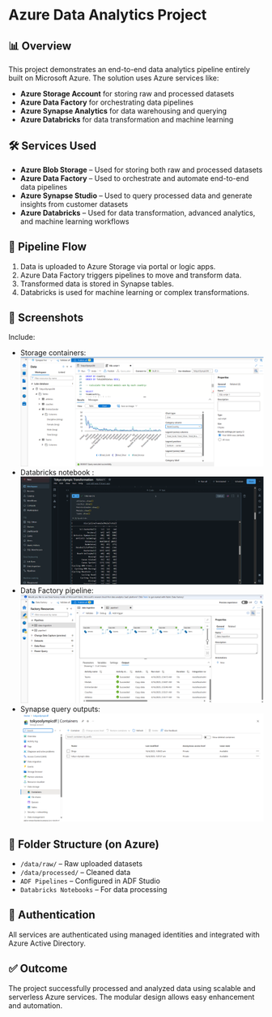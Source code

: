 # Azure Data Analytics Project

## 📊 Overview

This project demonstrates an end-to-end data analytics pipeline entirely built on Microsoft Azure. The solution uses Azure services like:

- **Azure Storage Account** for storing raw and processed datasets
- **Azure Data Factory** for orchestrating data pipelines
- **Azure Synapse Analytics** for data warehousing and querying
- **Azure Databricks** for data transformation and machine learning

## 🛠️ Services Used

- **Azure Blob Storage** –  Used for storing both raw and processed datasets
- **Azure Data Factory** – Used to orchestrate and automate end-to-end data pipelines
- **Azure Synapse Studio** – Used to query processed data and generate insights from customer datasets
- **Azure Databricks** – Used for data transformation, advanced analytics, and machine learning workflows

## 🔄 Pipeline Flow

1. Data is uploaded to Azure Storage via portal or logic apps.
2. Azure Data Factory triggers pipelines to move and transform data.
3. Transformed data is stored in Synapse tables.
4. Databricks is used for machine learning or complex transformations.

## 📸 Screenshots

Include:
- Storage containers:
 ![Image Alt](https://github.com/Manpreett11/azure-data-analytics-pipeline/blob/677b10fc5a9f9a1f16e92ea027ea383d68471c2f/SynapseQuery.png.png)
- Databricks notebook :
  ![Image Alt](https://github.com/Manpreett11/azure-data-analytics-pipeline/blob/677b10fc5a9f9a1f16e92ea027ea383d68471c2f/DatabricksNotebook.png.png)
- Data Factory pipeline:
  ![Image Alt](https://github.com/Manpreett11/azure-data-analytics-pipeline/blob/ca1d8aed29849ab4023b5cc14afd828190891478/DataFactoryPipeline.png.png)
- Synapse query outputs:
  ![Image Alt](https://github.com/Manpreett11/azure-data-analytics-pipeline/blob/677b10fc5a9f9a1f16e92ea027ea383d68471c2f/StorageContainer.png.png)
  
## 📂 Folder Structure (on Azure)

- `/data/raw/` – Raw uploaded datasets
- `/data/processed/` – Cleaned data
- `ADF Pipelines` – Configured in ADF Studio
- `Databricks Notebooks` – For data processing

## 🔐 Authentication

All services are authenticated using managed identities and integrated with Azure Active Directory.

## ✅ Outcome

The project successfully processed and analyzed data using scalable and serverless Azure services. The modular design allows easy enhancement and automation.
